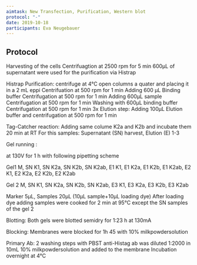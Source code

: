 ```yaml
---
aimtask: New Transfection, Purification, Western blot 
protocol: "-"
date: 2019-10-18  
participants: Eva Neugebauer
--- 
```

   
## Protocol 

Harvesting of the cells 
Centrifuagtion at 2500 rpm for 5 min
600µL of supernatant were used for the purification via Histrap

Histrap Purification: 
centrifuge at 4°C 
open columns a quater and placing it in a 2 mL eppi
Centrifuation at 500 rpm for 1 min
Adding 600 µL Binding buffer
Centrifugation at 500 rpm for 1 min
Adding 600µL sample 
Centrifugation at 500 rpm for 1 min
Washing with 600µL binding buffer
Centrifugation at 500 rpm for 1 min
3x Elution step: Adding 100µL Elution buffer and centrifugation at 500 rpm for 1 min

Tag-Catcher reaction:
Adding same colume K2a and K2b and incubate them 20 min at RT
For this samples: Supernatant (SN) harvest, Elution (E) 1-3

Gel running :

at 130V for 1 h with following pipetting scheme

Gel1
M, SN K1, SN K2a, SN K2b, SN K2ab, E1 K1, E1 K2a, E1 K2b, E1 K2ab, E2 K1, E2 K2a, E2 K2b, E2 K2ab

Gel 2
M, SN K1, SN K2a, SN K2b, SN K2ab, E3 K1, E3 K2a, E3 K2b, E3 K2ab

Marker 5µL, Samples 20µL (10µL sample+10µL loading dye)
After loading dye adding samples were cooked for 2 min at 95°C except the SN samples of the gel 2

Blotting: 
Both gels were blotted semidry for 1:23 h at 130mA 

Blocking: 
Membranes were blocked for 1h 45 with 10% milkpowdersolution

Primary Ab:
2 washing steps with PBST
anti-Histag ab was diluted 1:2000 in 10mL 10% milkpowdersolution and added to the membrane
Incubation overnight at 4°C